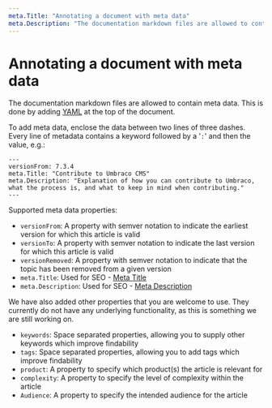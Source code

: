 ```yaml
---
meta.Title: "Annotating a document with meta data"
meta.Description: "The documentation markdown files are allowed to contain meta data.  This is done by adding YAML at the top of the document."
---
```


# Annotating a document with meta data

The documentation markdown files are allowed to contain meta data.  This is done by adding [YAML](https://en.wikipedia.org/wiki/YAML) at the top of the document.

To add meta data, enclose the data between two lines of three dashes.  Every line of metadata contains a keyword followed by a '`:`' and then the value, e.g.:

    ---
    versionFrom: 7.3.4
    meta.Title: "Contribute to Umbraco CMS"
    meta.Description: "Explanation of how you can contribute to Umbraco, what the process is, and what to keep in mind when contributing."
    ---

Supported meta data properties:

- `versionFrom`: A property with semver notation to indicate the earliest version for which this article is valid
- `versionTo`: A property with semver notation to indicate the last version for which this article is valid
- `versionRemoved`: A property with semver notation to indicate that the topic has been removed from a given version
- `meta.Title`: Used for SEO - [Meta Title](https://moz.com/learn/seo/title-tag)
- `meta.Description`: Used for SEO - [Meta Description](https://moz.com/learn/seo/title-tag)

We have also added other properties that you are welcome to use. They currently do not have any underlying functionality, as this is something we are still working on.

- `keywords`:  Space separated properties, allowing you to supply other keywords which improve findability
- `tags`: Space separated properties, allowing you to add tags which improve findability
- `product`: A property to specify which product(s) the article is relevant for
- `complexity`: A property to specify the level of complexity within the article
- `Audience`: A property to specify the intended audience for the article
